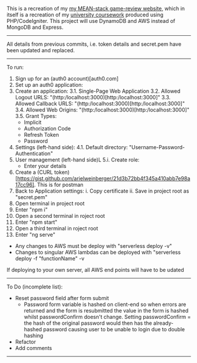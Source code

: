 This is a recreation of my [my MEAN-stack game-review website](https://github.com/JonathanMSifleet/MEANReviewWebsite), which in itself is a recreation of my [university coursework](https://github.com/JonathanMSifleet/GameReviewWebsite) produced using PHP/CodeIgniter. This project will use DynamoDB and AWS instead of MongoDB and Express.

*******************

All details from previous commits, i.e. token details and secret.pem have been updated and replaced.

*******************
To run:
1. Sign up for an (auth0 account)[auth0.com]
2. Set up an auth0 application:
3. Create an application:
3.1. Single-Page Web Application
3.2. Allowed Logout URLS: "(http:/localhost:3000)[http:/localhost:3000]"
3.3. Allowed Callback URLS: "(http:/localhost:3000)[http:/localhost:3000]"
3.4. Allowed Web Origins: "(http:/localhost:3000)[http:/localhost:3000]"
3.5. Grant Types:
      - Implicit
      - Authorization Code
      - Refresh Token
      - Password
4. Settings (left-hand side):
4.1. Default directory: "Username-Password-Authentication"
5. User management (left-hand side)L
5.i. Create role:
      - Enter your details
5. Create a (CURL token)[https://gist.github.com/arielweinberger/21d3b72bb4f345a410abb7e98a17cc96]. This is for postman
6. Back to Application settings:
  i. Copy certificate
  ii. Save in project root as "secret.pem"
7. Open terminal in project root
8. Enter "npm i"
9. Open a second terminal in roject root
10. Enter "npm start"
11. Open a third terminal in roject root
12. Enter "ng serve"
- Any changes to AWS must be deploy with "serverless deploy -v"
- Changes to singular AWS lambdas can be deployed with "serverless deploy -f "functionName" -v

If deploying to your own server, all AWS end points will have to be udated
*******************

To Do (incomplete list):
- Reset password field after form submit
  - Password form variable is hashed on client-end so when errors are returned and the form is resubmitted the value in the form is hashed whilst passwordConfirm doesn't change. Setting passwordConfirm = the hash of the original password would then has the already-hashed password causing user to be unable to login due to double hashing
- Refactor
- Add comments

*******************
